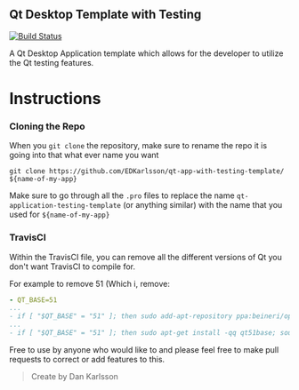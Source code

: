 Qt Desktop Template with Testing
--------
[![Build Status](https://travis-ci.org/EDKarlsson/qt-app-with-testing-template.svg?branch=master)](https://travis-ci.org/EDKarlsson/qt-app-with-testing-template)


A Qt Desktop Application template which allows for the developer to utilize the Qt testing features.

# Instructions

### Cloning the Repo

When you `git clone` the repository, make sure to rename the repo it is going into that what ever name you want

    git clone https://github.com/EDKarlsson/qt-app-with-testing-template/ ${name-of-my-app}

Make sure to go through all the `.pro` files to replace the name `qt-application-testing-template` (or anything similar) with the name that you used for `${name-of-my-app}`

### TravisCI
Within the TravisCI file, you can remove all the different versions of Qt you don't want TravisCI to compile for.

For example to remove 51 (Which i, remove:
```yml
- QT_BASE=51
...
- if [ "$QT_BASE" = "51" ]; then sudo add-apt-repository ppa:beineri/opt-qt511-trusty -y; fi
...
- if [ "$QT_BASE" = "51" ]; then sudo apt-get install -qq qt51base; source /opt/qt51/bin/qt51-env.sh; fi
```

Free to use by anyone who would like to and please feel free to make pull requests to correct or add features to this.

> Create by Dan Karlsson

